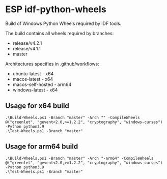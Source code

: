 # ESP idf-python-wheels

Build of Windows Python Wheels required by IDF tools.

The build contains all wheels required by branches:
* release/v4.2.1
* release/v4.1.1
* master


Architectures specifies in .github/workflows:
* ubuntu-latest - x64
* macos-latest - x64
* macos-self-hosted - arm64
* windows-latest - x64

## Usage for x64 build

```
.\Build-Wheels.ps1 -Branch "master" -Arch "" -CompileWheels @("greenlet", "gevent<2.0,>=1.2.2", "cryptography", "windows-curses") -Python python3.9
.\Test-Wheels.ps1 -Branch "master"
```

## Usage for arm64 build

```
.\Build-Wheels.ps1 -Branch "master" -Arch "-arm64" -CompileWheels @("greenlet", "gevent<2.0,>=1.2.2", "cryptography", "windows-curses") -Python python3.9
.\Test-Wheels.ps1 -Branch "master"
```
